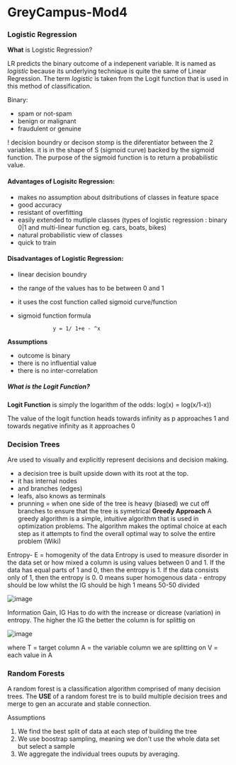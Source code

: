 # GreyCampus-Mod4

### Logistic Regression
**What** is Logistic Regression? 

LR predicts the binary outcome of a indepenent variable. It is named as *logistic* because its underlying technique is quite the same of Linear Regression. The term *logistic* is taken from the Logit function that is used in this method of classification. 

Binary:

- spam or not-spam
- benign or malignant
- fraudulent or genuine 


! decision boundry or decison stomp is the diferentiator between the 2 variables. it is in the shape of S (sigmoid curve) backed by the sigmoid function. The purpose of the sigmoid function is to return a probabilistic value.


#### Advantages of Logisitc Regression: 

- makes no assumption about dsitributions of classes in feature space 
- good accuracy
- resistant of overfitting
- easily extended to mutliple classes (types of logistic regression : binary 0|1 and multi-linear function eg. cars, boats, bikes)
- natural probabilistic view of classes
- quick to train 


#### Disadvantages of Logistic Regression: 
- linear decision boundry
- the range of the values has to be between 0 and 1 
- it uses the cost function called sigmoid curve/function 
- sigmoid function formula 

                 y = 1/ 1+e - ^x

**Assumptions** 
- outcome is binary 
- there is no influential value
- there is no inter-correlation

##### What is the Logit Function? 

**Logit Function** is simply the logarithm of the odds: log(x) = log(x/1-x))

The value of the logit function heads towards infinity as p approaches 1 and towards negative infinity as it approaches 0


### Decision Trees
Are used to visually and explicitly represent decisions and decision making.

- a decision tree is built upside down with its root at the top.
- it has internal nodes
- and branches (edges)
- leafs, also knows as terminals
- prunning = when one side of the tree is heavy (biased) we cut off branches to ensure that the tree is symetrical 
**Greedy Approach** 
A greedy algorithm is a simple, intuitive algorithm that is used in optimization problems. The algorithm makes the optimal choice at each step as it attempts to find the overall optimal way to solve the entire problem (Wiki)

Entropy- E = homogenity of the data 
Entropy is used to measure disorder in the data set or how mixed a column is using values between 0 and 1. If the data has equal parts of 1 and 0, then the entropy is 1. If the data consists only of 1, then the entropy is 0.
0 means super homogenous data - entropy should be low whilst the IG should be high
1 means 50-50 divided 


![image](https://user-images.githubusercontent.com/72341578/153506038-4a267fa1-a62b-4e42-bb6c-9589d702ac67.png)

Information Gain, IG 
Has to do with the increase or dicrease (variation) in entropy. The higher the IG the better the column is for splittig on

![image](https://user-images.githubusercontent.com/72341578/153506324-720f83be-1010-4409-b58b-1247e7a5bcf9.png)

where T = target column
A = the variable column we are splitting on
V = each value in A


### Random Forests

A random forest is a classification algorithm comprised of many decision trees.
The **USE** of a random forest tre is to build multiple decision trees and merge to gen an accurate and stable connection.

Assumptions 
1. We find the best split of data at each step of building the tree
2. We use boostrap sampling, meaning we don't use the whole data set but select a sample
3. We aggregate the individual trees ouputs by averaging.
